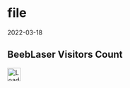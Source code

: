# file

2022-03-18


## BeebLaser Visitors Count
<img height="30px" src = "https://profile-counter.glitch.me/BeebLaser/count.svg" alt ="Loading">